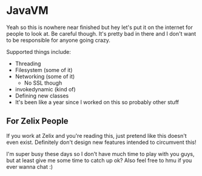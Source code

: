 # JavaVM

Yeah so this is nowhere near finished but hey let's put it on the internet for people to look at.
Be careful though. It's pretty bad in there and I don't want to be responsible for anyone going crazy.

Supported things include:
* Threading
* Filesystem (some of it)
* Networking (some of it)
  * No SSL though
* invokedynamic (kind of)
* Defining new classes
* It's been like a year since I worked on this so probably other stuff

## For Zelix People

If you work at Zelix and you're reading this, just pretend like this doesn't even exist. Definitely don't design new features intended to circumvent this!

I'm super busy these days so I don't have much time to play with you guys, but at least give me some time to catch up ok? Also feel free to hmu if you ever wanna chat :)